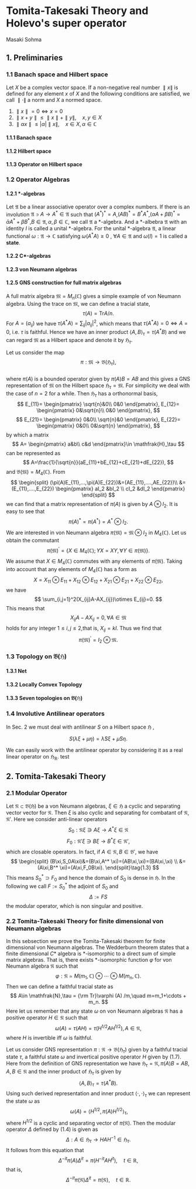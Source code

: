 # Tomita-Takesaki Theory and Holevo's super operator


 Masaki Sohma

## 1. Preliminaries
### 1.1 Banach space and Hilbert space
 Let $X$ be a complex vector space.
If  a non-negative real number $\parallel x\parallel$ is defined for
any element $x$ of $X$ and the following conditions are satisfied,
we call $\parallel \cdot \parallel$ a norm and $X$ a normed space.
1) $\parallel x\parallel =0\Leftrightarrow x=0$
2) $\parallel x+y \parallel\leq \parallel x\parallel +\parallel y\parallel,\quad x,y\in X$
3) $\parallel \alpha x\parallel \leq |\alpha| \parallel x \parallel,\quad x\in X, \alpha \in \mathbb{C}$

#### 1.1.1 Banach space
#### 1.1.2  Hilbert space
#### 1.1.3  Operator on Hilbert space

### 1.2 Operator Algebras
#### 1.2.1 *-algebras
Let $\mathfrak{A}$ be a linear associative operator over a complex numbers. If there is an involution $\mathfrak{A}\ni A\to A^*\in \mathfrak{A}$ such that $(A^*)^*=A$,$(AB)^*=B^*A^*$,$(\alpha A+\beta B)^*=\bar{\alpha}A^*+\bar{\beta}B^*$,$B\in\mathfrak{A},\alpha,\beta\in \mathbb{C}$,
we call $\mathfrak{A}$ a *-algebra.
And a *-albebra $\mathfrak{A}$ with an identity $I$ is called a unital *-algebra.
For the unital *-algebra $\mathfrak{A}$,  a linear functional $\omega:\mathfrak{A}\to \mathbb{C}$ satisfying  $\omega (A^{ * } A)\geq 0$ , $\forall A\in \mathfrak{A}$ and $\omega(I)=1$ is called a **state**.

#### 1.2.2 C*-algebras
#### 1.2.3 von Neumann algebras
#### 1.2.5 GNS construction for full matrix algebras
A full matrix algebra $\mathfrak{M}=M_n(\mathbb{C})$ gives a simple example of von Neumann algebra.
Using the trace on $\mathfrak{M}$, we can define a tracial state,
$$
\tau(A)=\mbox{Tr}A/n.
$$
For $A=(a_{ij})$ we have $\tau(A^* A)=\sum_{ij}| a_{ij} |^2$, which means
that $\tau(A^* A)=0\Leftrightarrow A=0$, i.e. $\tau$ is faithful.
Hence we have an inner product $\langle A,B \rangle_\tau=\tau(A^* B)$ and we can regard $\mathfrak{M}$ as a Hilbert space and denote it by  $\mathfrak{H}_\tau$.

Let us consider  the map
$$
\pi:\mathfrak{M}\to\mathfrak{B}(\mathfrak{H}_\tau),
$$  
where $\pi(A)$ is a bounded operator given by $\pi(A)B=AB$ and this gives a GNS representation of $\mathfrak{M}$ on the Hilbert space $\mathfrak{H}_\tau=\mathfrak{M}$. For simplicity we deal with the case of $n=2$ for a while. Then $\mathfrak{H}_\tau$ has a orthonormal basis,
$$
E_{11}=
\begin{pmatrix}
\sqrt{n}&0\\
0&0
\end{pmatrix},
E_{12}=
\begin{pmatrix}
0&\sqrt{n}\\
0&0
\end{pmatrix},
$$
$$
E_{21}=
\begin{pmatrix}
0&0\\
\sqrt{n}&0
\end{pmatrix},
E_{22}=
\begin{pmatrix}
0&0\\
0&\sqrt{n}
\end{pmatrix},
$$
by which a matrix
$$
A=
\begin{pmatrix}
a&b\\
c&d
\end{pmatrix}\in \mathfrak{H}_\tau
$$
can be represented as
$$
A=\frac{1}{\sqrt{n}}(aE_{11}+bE_{12}+cE_{21}+dE_{22}),
$$
and $\mathfrak{B}(\mathfrak{M})=M_4(\mathbb{C})$.
From
$$
\begin{split}
(\pi(A)E_{11},...,\pi(A)E_{22})&=(AE_{11},....,AE_{22})\\
&=(E_{11},....,E_{22})
\begin{pmatrix}
aI_2 &bI_2  \\
cI_2 &dI_2
\end{pmatrix}
\end{split}
$$
we can find that a matrix representation of $\pi(A)$ is
given by $A\otimes I_2$. It is easy to see that
$$
\pi(A)^*=\pi(A^*)=A^*\otimes I_2.
$$
We are interested in von Neumann algebra $\pi(\mathfrak{M})=\mathfrak{M}\otimes I_2$ in $M_4(\mathbb{C})$.
Let us obtain the commutant
$$
\pi(\mathfrak{M})^{\prime}=\{X\in M_4(\mathbb{C}); YX=XY, \forall Y\in \pi(\mathfrak{M})\}.
$$
We assume that $X\in M_4(\mathbb{C})$
commutes with any elements of $\pi(\mathfrak{M})$.
Taking into account that
any elements of $M_4(\mathbb{C})$ has a form as
$$
X=X_{11}\otimes E_{11}+X_{12}\otimes E_{12}+X_{21}\otimes E_{21}+X_{22}\otimes E_{22},
$$
we have
$$
\sum_{i,j=1}^2(X_{ij}A-AX_{ij})\otimes E_{ij}=0.
$$
This means that
$$
X_{ij}A-AX_{ij}=0, \forall A\in \mathfrak{M}
$$
holds for any integer $1\leq i,j\leq 2$,that is,
$X_{ij}=kI$.
Thus we find that
$$
\pi(\mathfrak{M})^\prime=I_2\otimes \mathfrak{M}.
$$


### 1.3 Topology on $\mathfrak{B}(\mathfrak{H})$
#### 1.3.1 Net
#### 1.3.2 Locally Convex Topology
#### 1.3.3 Seven topologies on $\mathfrak{B}(\mathfrak{H})$

### 1.4 Involutive Antilinear operators
In Sec. 2 we must deal with antilinear $S$ on a Hilbert space $\mathfrak{H}$ ,

$$
S(\lambda \xi +\mu \eta)=\bar{\lambda}S\xi+\bar{\mu}S\eta.
$$



We can easily work with the antilinear operator by considering it as a real linear operator on $\mathfrak{H}_\mathbb{R}$.
test



## 2. Tomita-Takesaki Theory

### 2.1 Modular Operator
Let $\mathfrak{N}\subset \mathfrak{B}(\mathfrak{H})$ be a von Neumann algebras, $\xi\in\mathfrak{H}$ a cyclic and separating vector vector for $\mathfrak{N}$.
Then $\xi$ is also cyclic and separating for  combatant of $\mathfrak{N}$, $\mathfrak{N}'$.
Here we consider anti-linear operators
$$
S_0 : \mathfrak{N} \xi \ni A\xi \longrightarrow A^*\xi \in \mathfrak{N}\tag{1.1}
$$
$$
F_0 : \mathfrak{N}' \xi \ni B\xi  \longrightarrow B^*\xi \in \mathfrak{N}',\tag{1.2}
$$
which are closable operators.
In fact, if $A\in \mathfrak{N},B\in\mathfrak{B}'$, we have
$$
\begin{split}
(B\xi,S_0A\xi)&=(B\xi,A^* \xi)=(AB\xi,\xi)=(BA\xi,\xi) \\
 &=(A\xi,B^* \xi)=(A\xi,F_0B\xi).
\end{split}\tag{1.3}
$$
This means $S_0^* \supset F_0$ and hence the domain of $S_0$ is dense in $\mathfrak{H}$.
In the following we call $F:=S_0^*$ the adjoint of $S_0$ and
$$
\Delta:=FS\tag{1.4}
$$
the modular operator, which is non singular and positive.

###  2.2 Tomita-Takesaki Theory for finite dimensional von Neumann algebras
In this sebsection we prove the Tomita-Takesaki theorem for finite dimensional
von Neumann algebras.
The Wedderburn theorem states that a finite dimensional $C*$ algebra is  *-isomorphic to a direct sum of simple matrix algebras. That is, there exists *-isomorphic function $\varphi$ for von Neumann algebra $\mathfrak{N}$ such that
$$
\varphi:\mathfrak{N}\simeq M(m_1,\mathbb{C})\otimes \cdots \otimes M(m_n,\mathbb{C}).
$$
Then we can define a faithful tracial state as
$$
A\in \mathfrak{N},\tau = {\rm Tr}\varphi (A) /m,\quad m=m_1+\cdots + m_n.
$$
Here let us remember that any state $\omega$ on von Neumann algebras $\mathfrak{N}$ has a positive operator $H\in \mathfrak{N}$ such that
$$
\omega(A)=\tau(AH)=\tau(H^{1/2}AH^{1/2}), A\in \mathfrak{N},\tag{1.7}
$$
where $H$ is invertible iff $\omega$ is faithful.

Let us consider GNS representation $\pi:\mathfrak{N}\to \mathfrak{B}(\mathfrak{H}_\tau)$ given by a faithful tracial state $\tau$, a faithful state $\omega$ and invertical positive operator $H$ given by (1.7).
Here from the definition of GNS representation we have
$\mathfrak{H}_\tau=\mathfrak{N},\pi(A)B=AB,A,B\in \mathfrak{N}$ and the inner product of $\mathfrak{H}_\tau$ is given by
$$
\langle A,B \rangle_\tau=\tau(A^*B).\tag{1.8}
$$
Using such derived representation and inner product $\langle \cdot,\cdot\rangle_\tau$ we can represent the state $\omega$
as
$$\
\omega(A)=\langle H^{1/2},\pi(A)H^{1/2}\rangle_\tau,\tag{1.9}
$$
where $H^{1/2}$ is a cyclic and separating vector of $\pi(\mathfrak{N})$.
Then the modular operator $\Delta$ defined by (1.4) is given as
$$
\Delta:A\in \mathfrak{H}_\tau\to HAH^{-1}\in \mathfrak{H}_\tau.\tag{1.10}
$$
It follows from this equation that
$$
\Delta^{-it}\pi(A)\Delta^{it}=\pi(H^{-it}AH^{it}),\quad t \in \mathbb{R},
$$
that is,
$$
\Delta^{-it}\pi(\mathfrak{N})\Delta^{it}=\pi(\mathfrak{N}),\quad t \in \mathbb{R}.
$$
